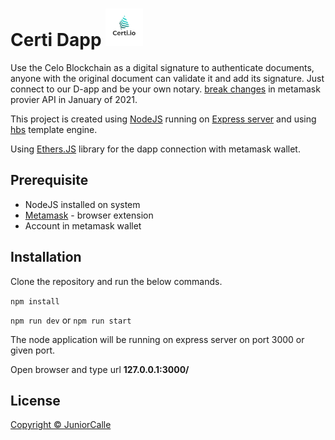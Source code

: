 # Certi Dapp <img src='public/images/icon/logo.png' width=60px height=60px>

Use the Celo Blockchain as a digital signature to authenticate documents, anyone with the original document can validate it and add its signature. Just connect to our D-app and be your own notary. [break changes](https://docs.metamask.io/guide/provider-migration.html#table-of-contents) in metamask provier API in January of 2021.

This project is created using [NodeJS](https://nodejs.org/) running on [Express server](https://expressjs.com/) and using [hbs](https://www.npmjs.com/package/hbs) template engine.

Using [Ethers.JS](https://docs.ethers.io/) library for the dapp connection with metamask wallet. 

## Prerequisite
* NodeJS installed on system
* [Metamask](https://docs.metamask.io/) - browser extension
* Account in metamask wallet

## Installation
Clone the repository and run the below commands.

`npm install`

`npm run dev` or `npm run start`

The node application will be running on express server on port 3000 or given port.

Open browser and type url **127.0.0.1:3000/**

## License
[Copyright © JuniorCalle](/LICENSE)
